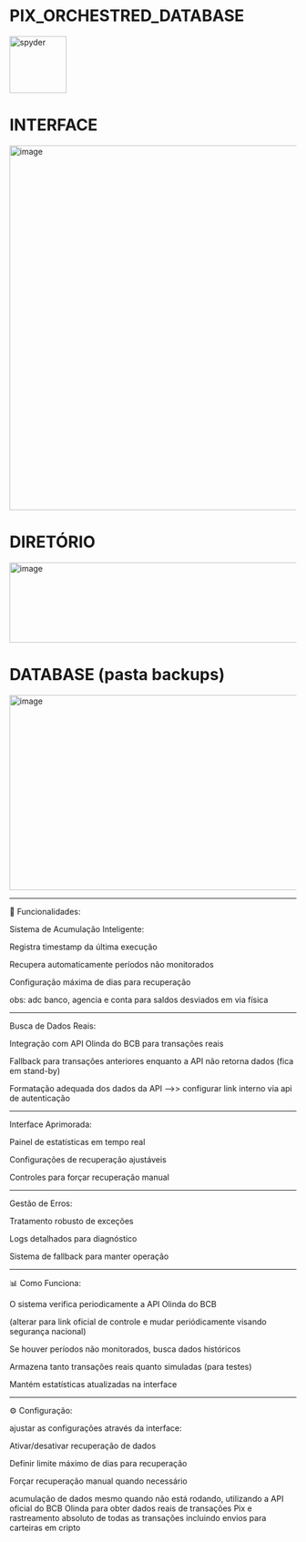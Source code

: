 # PIX_ORCHESTRED_DATABASE

<img width="100" height="100" alt="spyder" src="https://github.com/user-attachments/assets/a073c345-c04a-4411-8d2b-d8e3941f0d5a" />

# INTERFACE

<img width="1190" height="641" alt="image" src="https://github.com/user-attachments/assets/921309ed-ff47-4bca-9208-c99888b698de" />

# DIRETÓRIO

<img width="622" height="141" alt="image" src="https://github.com/user-attachments/assets/45756823-d182-45c8-a7a2-500e3533a82c" />

# DATABASE (pasta backups)

<img width="621" height="343" alt="image" src="https://github.com/user-attachments/assets/7bb71519-33dd-4c7b-933a-d5aef0ee60b6" />

---

🔧 Funcionalidades:

Sistema de Acumulação Inteligente:

Registra timestamp da última execução

Recupera automaticamente períodos não monitorados

Configuração máxima de dias para recuperação 

obs: adc banco, agencia e conta para saldos desviados em via física

---

Busca de Dados Reais:

Integração com API Olinda do BCB para transações reais

Fallback para transações anteriores enquanto a API não retorna dados (fica em stand-by)

Formatação adequada dos dados da API -->> configurar link interno via api de autenticação 

---

Interface Aprimorada:

Painel de estatísticas em tempo real

Configurações de recuperação ajustáveis

Controles para forçar recuperação manual

---

Gestão de Erros:

Tratamento robusto de exceções

Logs detalhados para diagnóstico

Sistema de fallback para manter operação

---

📊 Como Funciona:

O sistema verifica periodicamente a API Olinda do BCB 

(alterar para link oficial de controle e mudar periódicamente visando segurança nacional)

Se houver períodos não monitorados, busca dados históricos

Armazena tanto transações reais quanto simuladas (para testes)

Mantém estatísticas atualizadas na interface

---

⚙️ Configuração:

ajustar as configurações através da interface:

Ativar/desativar recuperação de dados

Definir limite máximo de dias para recuperação

Forçar recuperação manual quando necessário

acumulação de dados mesmo quando não está rodando, utilizando a API oficial do BCB Olinda para obter dados reais de transações Pix e rastreamento absoluto de todas as transações incluindo envios para carteiras em cripto
